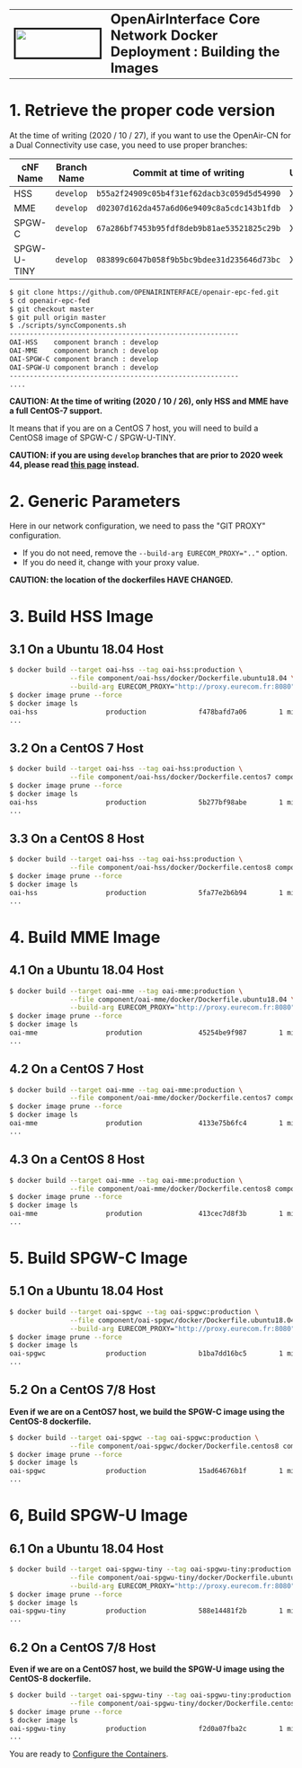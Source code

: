 <table style="border-collapse: collapse; border: none;">
  <tr style="border-collapse: collapse; border: none;">
    <td style="border-collapse: collapse; border: none;">
      <a href="http://www.openairinterface.org/">
         <img src="./images/oai_final_logo.png" alt="" border=3 height=50 width=150>
         </img>
      </a>
    </td>
    <td style="border-collapse: collapse; border: none; vertical-align: center;">
      <b><font size = "5">OpenAirInterface Core Network Docker Deployment : Building the Images</font></b>
    </td>
  </tr>
</table>

# 1.  Retrieve the proper code version #

At the time of writing (2020 / 10 / 27), if you want to use the OpenAir-CN
for a Dual Connectivity use case, you need to use proper branches:

**cNF Name** | **Branch Name** | **Commit at time of writing**              | Ubuntu18 | CentOS7 | CentOS8
------------ | --------------- | ------------------------------------------ | -------- | ------- | -------
HSS          | `develop`       | `b55a2f24909c05b4f31ef62dacb3c059d5d54990` | X        | X       | X
MME          | `develop`       | `d02307d162da457a6d06e9409c8a5cdc143b1fdb` | X        | X       | X
SPGW-C       | `develop`       | `67a286bf7453b95fdf8deb9b81ae53521825c29b` | X        |         | X
SPGW-U-TINY  | `develop`       | `083899c6047b058f9b5bc9bdee31d235646d73bc` | X        |         | X

```bash
$ git clone https://github.com/OPENAIRINTERFACE/openair-epc-fed.git
$ cd openair-epc-fed
$ git checkout master
$ git pull origin master
$ ./scripts/syncComponents.sh
---------------------------------------------------------
OAI-HSS    component branch : develop
OAI-MME    component branch : develop
OAI-SPGW-C component branch : develop
OAI-SPGW-U component branch : develop
---------------------------------------------------------
....
```

**CAUTION: At the time of writing (2020 / 10 / 26), only HSS and MME have
a full CentOS-7 support.**

It means that if you are on a CentOS 7 host, you will need to build a
CentOS8 image of SPGW-C / SPGW-U-TINY.

**CAUTION: if you are using `develop` branches that are prior to 2020 week
44, please read [this page](./BUILD_IMAGES_PRE_2020_W44.md) instead.**

# 2. Generic Parameters #

Here in our network configuration, we need to pass the "GIT PROXY" configuration.

*   If you do not need, remove the `--build-arg EURECOM_PROXY=".."` option.
*   If you do need it, change with your proxy value.

**CAUTION: the location of the dockerfiles HAVE CHANGED.**

# 3. Build HSS Image #

## 3.1 On a Ubuntu 18.04 Host ##

```bash
$ docker build --target oai-hss --tag oai-hss:production \
               --file component/oai-hss/docker/Dockerfile.ubuntu18.04 \
               --build-arg EURECOM_PROXY="http://proxy.eurecom.fr:8080" component/oai-hss
$ docker image prune --force
$ docker image ls
oai-hss                 production             f478bafd7a06        1 minute ago          341MB
...
```

## 3.2 On a CentOS 7 Host ##

```bash
$ docker build --target oai-hss --tag oai-hss:production \
               --file component/oai-hss/docker/Dockerfile.centos7 component/oai-hss
$ docker image prune --force
$ docker image ls
oai-hss                 production             5b277bf98abe        1 minute ago          527MB
...
```

## 3.3 On a CentOS 8 Host ##

```bash
$ docker build --target oai-hss --tag oai-hss:production \
               --file component/oai-hss/docker/Dockerfile.centos8 component/oai-hss
$ docker image prune --force
$ docker image ls
oai-hss                 production             5fa77e2b6b94        1 minute ago          517MB
...
```

# 4. Build MME Image #

## 4.1 On a Ubuntu 18.04 Host ##

```bash
$ docker build --target oai-mme --tag oai-mme:production \
               --file component/oai-mme/docker/Dockerfile.ubuntu18.04 \
               --build-arg EURECOM_PROXY="http://proxy.eurecom.fr:8080" component/oai-mme
$ docker image prune --force
$ docker image ls
oai-mme                 prodution              45254be9f987        1 minute ago          256MB
...
```

## 4.2 On a CentOS 7 Host ##

```bash
$ docker build --target oai-mme --tag oai-mme:production \
               --file component/oai-mme/docker/Dockerfile.centos7 component/oai-mme
$ docker image prune --force
$ docker image ls
oai-mme                 prodution              4133e75b6fc4        1 minute ago          406MB
...
```

## 4.3 On a CentOS 8 Host ##

```bash
$ docker build --target oai-mme --tag oai-mme:production \
               --file component/oai-mme/docker/Dockerfile.centos8 component/oai-mme
$ docker image prune --force
$ docker image ls
oai-mme                 prodution              413cec7d8f3b        1 minute ago          412MB
...
```

# 5. Build SPGW-C Image #

## 5.1 On a Ubuntu 18.04 Host ##

```bash
$ docker build --target oai-spgwc --tag oai-spgwc:production \
               --file component/oai-spgwc/docker/Dockerfile.ubuntu18.04 \
               --build-arg EURECOM_PROXY="http://proxy.eurecom.fr:8080" component/oai-spgwc
$ docker image prune --force
$ docker image ls
oai-spgwc               production             b1ba7dd16bc5        1 minute ago          218MB
...
```

## 5.2 On a CentOS 7/8 Host ##

**Even if we are on a CentOS7 host, we build the SPGW-C image using the CentOS-8 dockerfile.**

```bash
$ docker build --target oai-spgwc --tag oai-spgwc:production \
               --file component/oai-spgwc/docker/Dockerfile.centos8 component/oai-spgwc
$ docker image prune --force
$ docker image ls
oai-spgwc               production             15ad64676b1f        1 minute ago          379MB
...
```

# 6, Build SPGW-U Image #

## 6.1 On a Ubuntu 18.04 Host ##

```bash
$ docker build --target oai-spgwu-tiny --tag oai-spgwu-tiny:production \
               --file component/oai-spgwu-tiny/docker/Dockerfile.ubuntu18.04 \
               --build-arg EURECOM_PROXY="http://proxy.eurecom.fr:8080" component/oai-spgwu-tiny
$ docker image prune --force
$ docker image ls
oai-spgwu-tiny          production             588e14481f2b        1 minute ago          220MB
...
```

## 6.2 On a CentOS 7/8 Host ##

**Even if we are on a CentOS7 host, we build the SPGW-U image using the CentOS-8 dockerfile.**

```bash
$ docker build --target oai-spgwu-tiny --tag oai-spgwu-tiny:production \
               --file component/oai-spgwu-tiny/docker/Dockerfile.centos8 component/oai-spgwu-tiny
$ docker image prune --force
$ docker image ls
oai-spgwu-tiny          production             f2d0a07fba2c        1 minute ago          378MB
...
```

You are ready to [Configure the Containers](./CONFIGURE_CONTAINERS.md).
